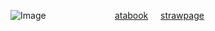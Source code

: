 ![Image](https://github.com/user-attachments/assets/d16cc2e6-f1f5-4711-8c93-8140bc4ba191) ‎‎ ‎‎ ‎  ‎‎ ‎‎ ‎  ‎‎ ‎‎ ‎  ‎ ‎‎    ‎ ‎‎ ‎‎ ‎  ‎ ‎‎   ‎‎ ‎‎ ‎  ‎‎ ‎‎ ‎  ‎ ‎‎    ‎ ‎‎ [atabook](https://bella.atabook.org/)  ‎‎ ‎‎ ‎  ‎  [strawpage](https://steeiballrun.straw.page)
